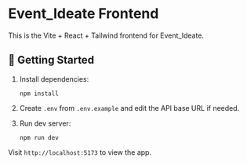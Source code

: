# Event_Ideate Frontend

This is the Vite + React + Tailwind frontend for Event_Ideate.

## 🚀 Getting Started

1. Install dependencies:
   ```
   npm install
   ```

2. Create `.env` from `.env.example` and edit the API base URL if needed.

3. Run dev server:
   ```
   npm run dev
   ```

Visit `http://localhost:5173` to view the app.
